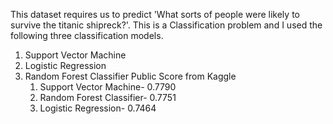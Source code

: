 This dataset requires us to predict 'What sorts of people were likely to survive the titanic shipreck?'. This is a Classification problem and I used the following three classification models.

1. Support Vector Machine
2. Logistic Regression
3. Random Forest Classifier
Public Score from Kaggle
	1. Support Vector Machine- 0.7790
	2. Random Forest Classifier- 0.7751
	3. Logistic Regression- 0.7464
